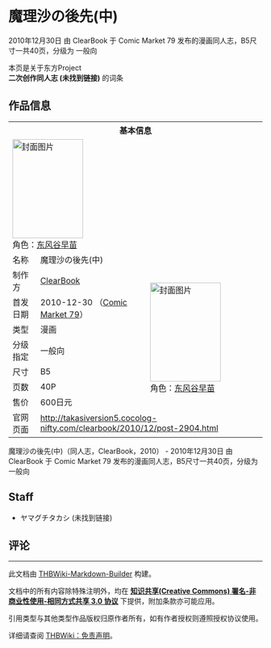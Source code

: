 # 魔理沙の後先(中)

<!-- source html: G:\repos\THBWiki-Markdown-Builder\THBWikiMarkdown\Temp\main\2\2b\ns0%3A%E9%AD%94%E7%90%86%E6%B2%99%E3%81%AE%E5%BE%8C%E5%85%88%28%E4%B8%AD%29.html -->

2010年12月30日 由 ClearBook 于 Comic Market 79 发布的漫画同人志，B5尺寸一共40页，分级为 一般向

本页是关于东方Project  
 **二次创作同人志 (未找到链接)** 的词条
## 作品信息

<table><tbody><tr><th colspan="3">基本信息</th></tr><tr><td class="cover-artwork-mobile" colspan="2"><a href="./文件-魔理沙の後先(中)封面.jpg.md" class="image" title="封面图片"><img alt="封面图片" src="https://upload.thwiki.cc/thumb/2/21/%E9%AD%94%E7%90%86%E6%B2%99%E3%81%AE%E5%BE%8C%E5%85%88%28%E4%B8%AD%29%E5%B0%81%E9%9D%A2.jpg/140px-%E9%AD%94%E7%90%86%E6%B2%99%E3%81%AE%E5%BE%8C%E5%85%88%28%E4%B8%AD%29%E5%B0%81%E9%9D%A2.jpg" decoding="async" loading="lazy" width="140" height="196" srcset="https://upload.thwiki.cc/thumb/2/21/%E9%AD%94%E7%90%86%E6%B2%99%E3%81%AE%E5%BE%8C%E5%85%88%28%E4%B8%AD%29%E5%B0%81%E9%9D%A2.jpg/210px-%E9%AD%94%E7%90%86%E6%B2%99%E3%81%AE%E5%BE%8C%E5%85%88%28%E4%B8%AD%29%E5%B0%81%E9%9D%A2.jpg 1.5x, https://upload.thwiki.cc/thumb/2/21/%E9%AD%94%E7%90%86%E6%B2%99%E3%81%AE%E5%BE%8C%E5%85%88%28%E4%B8%AD%29%E5%B0%81%E9%9D%A2.jpg/280px-%E9%AD%94%E7%90%86%E6%B2%99%E3%81%AE%E5%BE%8C%E5%85%88%28%E4%B8%AD%29%E5%B0%81%E9%9D%A2.jpg 2x" data-file-width="600" data-file-height="840"></a><div class="cover-char">角色：<a href="./东风谷早苗.md" title="东风谷早苗">东风谷早苗</a></div></td>
</tr><tr><td class="label">名称</td><td colspan="2"> 魔理沙の後先(中) </td></tr><tr><td class="label">制作方</td><td><a href="./ClearBook.md" title="ClearBook">ClearBook</a></td><td class="cover-artwork" rowspan="7" style="min-width:196px;"><a href="./文件-魔理沙の後先(中)封面.jpg.md" class="image" title="封面图片"><img alt="封面图片" src="https://upload.thwiki.cc/thumb/2/21/%E9%AD%94%E7%90%86%E6%B2%99%E3%81%AE%E5%BE%8C%E5%85%88%28%E4%B8%AD%29%E5%B0%81%E9%9D%A2.jpg/140px-%E9%AD%94%E7%90%86%E6%B2%99%E3%81%AE%E5%BE%8C%E5%85%88%28%E4%B8%AD%29%E5%B0%81%E9%9D%A2.jpg" decoding="async" loading="lazy" width="140" height="196" srcset="https://upload.thwiki.cc/thumb/2/21/%E9%AD%94%E7%90%86%E6%B2%99%E3%81%AE%E5%BE%8C%E5%85%88%28%E4%B8%AD%29%E5%B0%81%E9%9D%A2.jpg/210px-%E9%AD%94%E7%90%86%E6%B2%99%E3%81%AE%E5%BE%8C%E5%85%88%28%E4%B8%AD%29%E5%B0%81%E9%9D%A2.jpg 1.5x, https://upload.thwiki.cc/thumb/2/21/%E9%AD%94%E7%90%86%E6%B2%99%E3%81%AE%E5%BE%8C%E5%85%88%28%E4%B8%AD%29%E5%B0%81%E9%9D%A2.jpg/280px-%E9%AD%94%E7%90%86%E6%B2%99%E3%81%AE%E5%BE%8C%E5%85%88%28%E4%B8%AD%29%E5%B0%81%E9%9D%A2.jpg 2x" data-file-width="600" data-file-height="840"></a><div class="cover-char">角色：<a href="./东风谷早苗.md" title="东风谷早苗">东风谷早苗</a></div></td>
</tr><tr><td class="label">首发日期</td><td>2010-12-30&#160;（<a href="/展会作品列表?e=Comic+Market%2379">Comic Market 79</a>）</td></tr><tr><td class="label">类型</td><td>漫画</td></tr><tr><td class="label">分级指定</td><td>一般向</td></tr><tr><td class="label">尺寸</td><td>B5</td></tr><tr><td class="label">页数</td><td>40P</td></tr><tr><td class="label">售价</td><td>600日元</td></tr>
<tr><td class="label">官网页面</td><td colspan="2"><a rel="nofollow" class="external free" href="http://takasiversion5.cocolog-nifty.com/clearbook/2010/12/post-2904.html">http://takasiversion5.cocolog-nifty.com/clearbook/2010/12/post-2904.html</a></td></tr></tbody></table>

魔理沙の後先(中)（同人志，ClearBook，2010） - 2010年12月30日 由 ClearBook 于 Comic Market 79 发布的漫画同人志，B5尺寸一共40页，分级为 一般向
## Staff
- ヤマグチタカシ (未找到链接)

## 评论




---

此文档由 [THBWiki-Markdown-Builder](https://github.com/Delsin-Yu/THBWiki-Markdown-Builder) 构建。

文档中的所有内容除特殊注明外，均在 [**知识共享(Creative Commons) 署名-非商业性使用-相同方式共享 3.0 协议**](https://creativecommons.org/licenses/by-sa/3.0/deed.zh-hans) 下提供，附加条款亦可能应用。

引用类型与其他类型作品版权归原作者所有，如有作者授权则遵照授权协议使用。

详细请查阅 [THBWiki：免责声明](https://thbwiki.cc/THBWiki:%E5%85%8D%E8%B4%A3%E5%A3%B0%E6%98%8E)。

